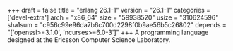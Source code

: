 +++
draft = false
title = "erlang 26.1-1"
version = "26.1-1"
categories = ['devel-extra']
arch = "x86_64"
size = "59938520"
usize = "310624596"
sha1sum = "c956c99e96da7b6c700d2298f0b9ae56b5c26802"
depends = "['openssl>=3.1.0', 'ncurses>=6.0-3']"
+++
A programming language designed at the Ericsson Computer Science Laboratory.